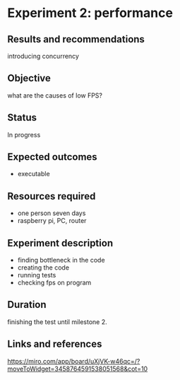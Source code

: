 # Experiment 2: performance 
 

## Results and recommendations 
introducing concurrency

## Objective 
what are the causes of low FPS?

## Status
In progress

## Expected outcomes
 - executable

## Resources required
 - one person seven days
 - raspberry pi, PC, router

## Experiment description
 - finding bottleneck in the code
 - creating the code
 - running tests
 - checking fps on program

## Duration
finishing the test until milestone 2.

## Links and references
https://miro.com/app/board/uXjVK-w46qc=/?moveToWidget=3458764591538051568&cot=10
